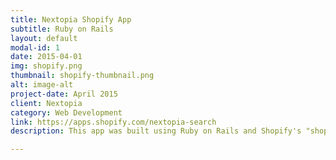 ```yaml
---
title: Nextopia Shopify App
subtitle: Ruby on Rails
layout: default
modal-id: 1
date: 2015-04-01
img: shopify.png
thumbnail: shopify-thumbnail.png
alt: image-alt
project-date: April 2015
client: Nextopia
category: Web Development
link: https://apps.shopify.com/nextopia-search
description: This app was built using Ruby on Rails and Shopify's "shopify-app" gem. This app allows Shopify customers to integrate Nextopia search into their online store without having to provide a feed file for their product catalog to Nextopia. 

---
```

